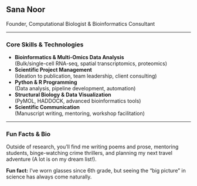 ## Sana Noor  
Founder, Computational Biologist & Bioinformatics Consultant

---

### Core Skills & Technologies
- **Bioinformatics & Multi-Omics Data Analysis**  
  (Bulk/single-cell RNA-seq, spatial transcriptomics, proteomics)
- **Scientific Project Management**  
  (Ideation to publication, team leadership, client consulting)
- **Python & R Programming**  
  (Data analysis, pipeline development, automation)
- **Structural Biology & Data Visualization**  
  (PyMOL, HADDOCK, advanced bioinformatics tools)
- **Scientific Communication**  
  (Manuscript writing, mentoring, workshop facilitation)

---

### Fun Facts & Bio

Outside of research, you’ll find me writing poems and prose, mentoring students, binge-watching crime thrillers, and planning my next travel adventure (A lot is on my dream list!).  

**Fun fact:** I’ve worn glasses since 6th grade, but seeing the “big picture” in science has always come naturally.

